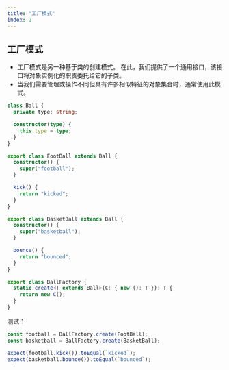 ```yaml
---
title: "工厂模式"
index: 2
---
```


## 工厂模式

- 工厂模式是另一种基于类的创建模式。 在此，我们提供了一个通用接口，该接口将对象实例化的职责委托给它的子类。
- 当我们需要管理或操作不同但具有许多相似特征的对象集合时，通常使用此模式。

```ts
class Ball {
  private type: string;

  constructor(type) {
    this.type = type;
  }
}

export class FootBall extends Ball {
  constructor() {
    super("football");
  }

  kick() {
    return "kicked";
  }
}

export class BasketBall extends Ball {
  constructor() {
    super("basketball");
  }

  bounce() {
    return "bounced";
  }
}

export class BallFactory {
  static create<T extends Ball>(C: { new (): T }): T {
    return new C();
  }
}
```

测试：

```ts
const football = BallFactory.create(FootBall);
const basketball = BallFactory.create(BasketBall);

expect(football.kick()).toEqual(`kicked`);
expect(basketball.bounce()).toEqual(`bounced`);
```
